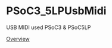 # PSoC3_5LPUsbMidi
USB MIDI used PSoC3 &amp; PSoC5LP

[Overview](https://spaceno123.github.io/aki-chi/www/PSoC/usbmidi2nd.html)
